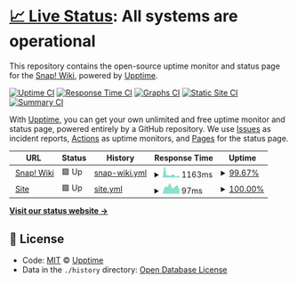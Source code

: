 # [📈 Live Status](https://snapwiki.github.io/SnapWikiUptime): <!--live status--> **All systems are operational**

This repository contains the open-source uptime monitor and status page for the [Snap! Wiki](https://snapwiki.miraheze.org), powered by [Upptime](https://github.com/SnapWikiUptime/SnapWikiUptime).

[![Uptime CI](https://github.com/snapwiki/SnapWikiUptime/workflows/Uptime%20CI/badge.svg)](https://github.com/snapwiki/SnapWikiUptime/actions?query=workflow%3A%22Uptime+CI%22)
[![Response Time CI](https://github.com/snapwiki/SnapWikiUptime/workflows/Response%20Time%20CI/badge.svg)](https://github.com/snapwiki/SnapWikiUptime/actions?query=workflow%3A%22Response+Time+CI%22)
[![Graphs CI](https://github.com/snapwiki/SnapWikiUptime/workflows/Graphs%20CI/badge.svg)](https://github.com/snapwiki/SnapWikiUptime/actions?query=workflow%3A%22Graphs+CI%22)
[![Static Site CI](https://github.com/snapwiki/SnapWikiUptime/workflows/Static%20Site%20CI/badge.svg)](https://github.com/snapwiki/SnapWikiUptime/actions?query=workflow%3A%22Static+Site+CI%22)
[![Summary CI](https://github.com/snapwiki/SnapWikiUptime/workflows/Summary%20CI/badge.svg)](https://github.com/snapwiki/SnapWikiUptime/actions?query=workflow%3A%22Summary+CI%22)

With [Upptime](https://upptime.js.org), you can get your own unlimited and free uptime monitor and status page, powered entirely by a GitHub repository. We use [Issues](https://github.com/snapwiki/SnapWikiUptime/issues) as incident reports, [Actions](https://github.com/snapwiki/SnapWikiUptime/actions) as uptime monitors, and [Pages](https://snapwiki.github.io/SnapWikiUptime) for the status page.

<!--start: status pages-->
<!-- This summary is generated by Upptime (https://github.com/upptime/upptime) -->
<!-- Do not edit this manually, your changes will be overwritten -->
<!-- prettier-ignore -->
| URL | Status | History | Response Time | Uptime |
| --- | ------ | ------- | ------------- | ------ |
| <img alt="" src="https://favicons.githubusercontent.com/snapwiki.miraheze.org" height="13"> [Snap! Wiki](https://snapwiki.miraheze.org) | 🟩 Up | [snap-wiki.yml](https://github.com/snapwiki/SnapWikiUptime/commits/master/history/snap-wiki.yml) | <details><summary><img alt="Response time graph" src="./graphs/snap-wiki/response-time-week.png" height="20"> 1163ms</summary><br><a href="https://snapwiki.github.io/SnapWikiUptime/history/snap-wiki"><img alt="Response time 1259" src="https://img.shields.io/endpoint?url=https%3A%2F%2Fraw.githubusercontent.com%2Fsnapwiki%2FSnapWikiUptime%2Fmaster%2Fapi%2Fsnap-wiki%2Fresponse-time.json"></a><br><a href="https://snapwiki.github.io/SnapWikiUptime/history/snap-wiki"><img alt="24-hour response time 624" src="https://img.shields.io/endpoint?url=https%3A%2F%2Fraw.githubusercontent.com%2Fsnapwiki%2FSnapWikiUptime%2Fmaster%2Fapi%2Fsnap-wiki%2Fresponse-time-day.json"></a><br><a href="https://snapwiki.github.io/SnapWikiUptime/history/snap-wiki"><img alt="7-day response time 1163" src="https://img.shields.io/endpoint?url=https%3A%2F%2Fraw.githubusercontent.com%2Fsnapwiki%2FSnapWikiUptime%2Fmaster%2Fapi%2Fsnap-wiki%2Fresponse-time-week.json"></a><br><a href="https://snapwiki.github.io/SnapWikiUptime/history/snap-wiki"><img alt="30-day response time 1015" src="https://img.shields.io/endpoint?url=https%3A%2F%2Fraw.githubusercontent.com%2Fsnapwiki%2FSnapWikiUptime%2Fmaster%2Fapi%2Fsnap-wiki%2Fresponse-time-month.json"></a><br><a href="https://snapwiki.github.io/SnapWikiUptime/history/snap-wiki"><img alt="1-year response time 1259" src="https://img.shields.io/endpoint?url=https%3A%2F%2Fraw.githubusercontent.com%2Fsnapwiki%2FSnapWikiUptime%2Fmaster%2Fapi%2Fsnap-wiki%2Fresponse-time-year.json"></a></details> | <details><summary><a href="https://snapwiki.github.io/SnapWikiUptime/history/snap-wiki">99.67%</a></summary><a href="https://snapwiki.github.io/SnapWikiUptime/history/snap-wiki"><img alt="All-time uptime 99.93%" src="https://img.shields.io/endpoint?url=https%3A%2F%2Fraw.githubusercontent.com%2Fsnapwiki%2FSnapWikiUptime%2Fmaster%2Fapi%2Fsnap-wiki%2Fuptime.json"></a><br><a href="https://snapwiki.github.io/SnapWikiUptime/history/snap-wiki"><img alt="24-hour uptime 100.00%" src="https://img.shields.io/endpoint?url=https%3A%2F%2Fraw.githubusercontent.com%2Fsnapwiki%2FSnapWikiUptime%2Fmaster%2Fapi%2Fsnap-wiki%2Fuptime-day.json"></a><br><a href="https://snapwiki.github.io/SnapWikiUptime/history/snap-wiki"><img alt="7-day uptime 99.67%" src="https://img.shields.io/endpoint?url=https%3A%2F%2Fraw.githubusercontent.com%2Fsnapwiki%2FSnapWikiUptime%2Fmaster%2Fapi%2Fsnap-wiki%2Fuptime-week.json"></a><br><a href="https://snapwiki.github.io/SnapWikiUptime/history/snap-wiki"><img alt="30-day uptime 99.92%" src="https://img.shields.io/endpoint?url=https%3A%2F%2Fraw.githubusercontent.com%2Fsnapwiki%2FSnapWikiUptime%2Fmaster%2Fapi%2Fsnap-wiki%2Fuptime-month.json"></a><br><a href="https://snapwiki.github.io/SnapWikiUptime/history/snap-wiki"><img alt="1-year uptime 99.93%" src="https://img.shields.io/endpoint?url=https%3A%2F%2Fraw.githubusercontent.com%2Fsnapwiki%2FSnapWikiUptime%2Fmaster%2Fapi%2Fsnap-wiki%2Fuptime-year.json"></a></details>
| <img alt="" src="https://favicons.githubusercontent.com/snapwiki.github.io" height="13"> [Site](https://snapwiki.github.io) | 🟩 Up | [site.yml](https://github.com/snapwiki/SnapWikiUptime/commits/master/history/site.yml) | <details><summary><img alt="Response time graph" src="./graphs/site/response-time-week.png" height="20"> 97ms</summary><br><a href="https://snapwiki.github.io/SnapWikiUptime/history/site"><img alt="Response time 91" src="https://img.shields.io/endpoint?url=https%3A%2F%2Fraw.githubusercontent.com%2Fsnapwiki%2FSnapWikiUptime%2Fmaster%2Fapi%2Fsite%2Fresponse-time.json"></a><br><a href="https://snapwiki.github.io/SnapWikiUptime/history/site"><img alt="24-hour response time 55" src="https://img.shields.io/endpoint?url=https%3A%2F%2Fraw.githubusercontent.com%2Fsnapwiki%2FSnapWikiUptime%2Fmaster%2Fapi%2Fsite%2Fresponse-time-day.json"></a><br><a href="https://snapwiki.github.io/SnapWikiUptime/history/site"><img alt="7-day response time 97" src="https://img.shields.io/endpoint?url=https%3A%2F%2Fraw.githubusercontent.com%2Fsnapwiki%2FSnapWikiUptime%2Fmaster%2Fapi%2Fsite%2Fresponse-time-week.json"></a><br><a href="https://snapwiki.github.io/SnapWikiUptime/history/site"><img alt="30-day response time 95" src="https://img.shields.io/endpoint?url=https%3A%2F%2Fraw.githubusercontent.com%2Fsnapwiki%2FSnapWikiUptime%2Fmaster%2Fapi%2Fsite%2Fresponse-time-month.json"></a><br><a href="https://snapwiki.github.io/SnapWikiUptime/history/site"><img alt="1-year response time 91" src="https://img.shields.io/endpoint?url=https%3A%2F%2Fraw.githubusercontent.com%2Fsnapwiki%2FSnapWikiUptime%2Fmaster%2Fapi%2Fsite%2Fresponse-time-year.json"></a></details> | <details><summary><a href="https://snapwiki.github.io/SnapWikiUptime/history/site">100.00%</a></summary><a href="https://snapwiki.github.io/SnapWikiUptime/history/site"><img alt="All-time uptime 99.99%" src="https://img.shields.io/endpoint?url=https%3A%2F%2Fraw.githubusercontent.com%2Fsnapwiki%2FSnapWikiUptime%2Fmaster%2Fapi%2Fsite%2Fuptime.json"></a><br><a href="https://snapwiki.github.io/SnapWikiUptime/history/site"><img alt="24-hour uptime 100.00%" src="https://img.shields.io/endpoint?url=https%3A%2F%2Fraw.githubusercontent.com%2Fsnapwiki%2FSnapWikiUptime%2Fmaster%2Fapi%2Fsite%2Fuptime-day.json"></a><br><a href="https://snapwiki.github.io/SnapWikiUptime/history/site"><img alt="7-day uptime 100.00%" src="https://img.shields.io/endpoint?url=https%3A%2F%2Fraw.githubusercontent.com%2Fsnapwiki%2FSnapWikiUptime%2Fmaster%2Fapi%2Fsite%2Fuptime-week.json"></a><br><a href="https://snapwiki.github.io/SnapWikiUptime/history/site"><img alt="30-day uptime 100.00%" src="https://img.shields.io/endpoint?url=https%3A%2F%2Fraw.githubusercontent.com%2Fsnapwiki%2FSnapWikiUptime%2Fmaster%2Fapi%2Fsite%2Fuptime-month.json"></a><br><a href="https://snapwiki.github.io/SnapWikiUptime/history/site"><img alt="1-year uptime 99.99%" src="https://img.shields.io/endpoint?url=https%3A%2F%2Fraw.githubusercontent.com%2Fsnapwiki%2FSnapWikiUptime%2Fmaster%2Fapi%2Fsite%2Fuptime-year.json"></a></details>

<!--end: status pages-->

[**Visit our status website →**](https://snapwiki.github.io/SnapWikiUptime)

## 📄 License

- Code: [MIT](./LICENSE) © [Upptime](https://Upptime.js.org)
- Data in the `./history` directory: [Open Database License](https://opendatacommons.org/licenses/odbl/1-0/)
